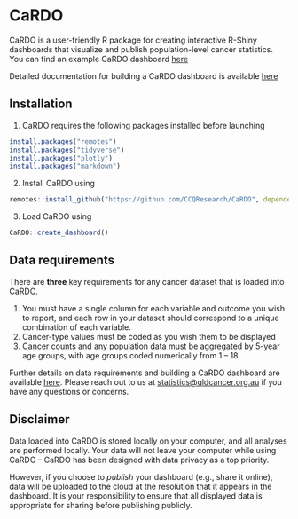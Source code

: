 
<!-- README.md is generated from README.Rmd. Please edit that file -->

# CaRDO

<!-- badges: start -->
<!-- badges: end -->

CaRDO is a user-friendly R package for creating interactive R-Shiny
dashboards that visualize and publish population-level cancer
statistics. You can find an example CaRDO dashboard
<a href="https://cancercouncilqueensland.shinyapps.io/CaRDOExample/"
target="_blank">here</a>

Detailed documentation for building a CaRDO dashboard is available
<a href="https://ccqresearch.github.io/CaRDO-Handbook/"
target="_blank">here</a>

## Installation

1.  CaRDO requires the following packages installed before launching

``` r
install.packages("remotes")
install.packages("tidyverse")
install.packages("plotly")
install.packages("markdown")
```

2.  Install CaRDO using

``` r
remotes::install_github("https://github.com/CCQResearch/CaRDO", dependencies = TRUE)
```

3.  Load CaRDO using

``` r
CaRDO::create_dashboard()
```

## Data requirements

There are **three** key requirements for any cancer dataset that is
loaded into CaRDO.

1.  You must have a single column for each variable and outcome you wish
    to report, and each row in your dataset should correspond to a
    unique combination of each variable.
2.  Cancer-type values must be coded as you wish them to be displayed
3.  Cancer counts and any population data must be aggregated by 5-year
    age groups, with age groups coded numerically from 1 – 18.

Further details on data requirements and building a CaRDO dashboard are
available [here](https://ccqresearch.github.io/CaRDO-Handbook/). Please
reach out to us at <statistics@qldcancer.org.au> if you have any
questions or concerns.

## Disclaimer

Data loaded into CaRDO is stored locally on your computer, and all
analyses are performed locally. Your data will not leave your computer
while using CaRDO – CaRDO has been designed with data privacy as a top
priority.

However, if you choose to *publish* your dashboard (e.g., share it
online), data will be uploaded to the cloud at the resolution that it
appears in the dashboard. It is your responsibility to ensure that all
displayed data is appropriate for sharing before publishing publicly.
